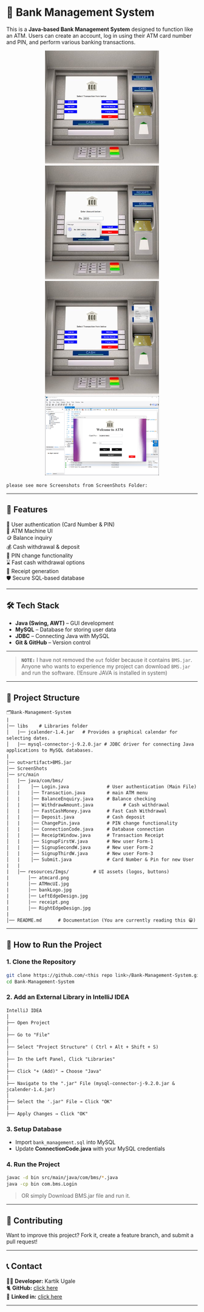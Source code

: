 # **🏦 Bank Management System**  

This is a **Java-based Bank Management System** designed to function like an ATM. Users can create an account, log in using their ATM card number and PIN, and perform various banking transactions.
<div align="center">
  <img src="ScreenShots/Screenshot%202025-03-03%20163608.png" width="300">
  <img src="ScreenShots/Screenshot%202025-03-03%20163809.png" width="300">
  <img src="ScreenShots/Screenshot%202025-03-03%20163940.png" width="300">
  <img src="ScreenShots/Screenshot%202025-03-03%20163532.png" width="300">
</div>

`please see more Screenshots from ScreenShots Folder:`

---

## 📌 **Features**
🔑 User authentication (Card Number & PIN)      
🏧 ATM Machine UI      
🪙 Balance inquiry  
💰 Cash withdrawal & deposit  
🔏 PIN change functionality  
⌛ Fast cash withdrawal options  
📃 Receipt generation    
🛡️ Secure SQL-based database

---

## 🛠️ **Tech Stack**
- **Java (Swing, AWT)** – GUI development  
- **MySQL** – Database for storing user data  
- **JDBC** – Connecting Java with MySQL  
- **Git & GitHub** – Version control  

---
> **`NOTE:`** I have not removed the `out` folder because it contains `BMS.jar`. Anyone who wants to experience my project can download `BMS.jar` and run the software. (!Ensure JAVA is installed in system)

---

## 📂 **Project Structure**
```
🗂️Bank-Management-System        
|
│── libs    # Libraries folder
│   |── jcalender-1.4.jar   # Provides a graphical calendar for selecting dates.
│   |── mysql-connector-j-9.2.0.jar # JDBC driver for connecting Java applications to MySQL databases.
|
│── out>artifact>BMS.jar
│── ScreenShots
│── src/main
│   |── java/com/bms/
│   |    │── Login.java              # User authentication (Main File)
│   |    │── Transaction.java        # main ATM menu
│   |    │── BalanceEnquiry.java     # Balance checking
│   |    │── WithdrawAmount.java           # Cash withdrawal
│   |    │── FastCashMoney.java      # Fast Cash Withdrawal
│   |    │── Deposit.java            # Cash deposit
│   |    │── ChangePin.java          # PIN change functionality
│   |    │── ConnectionCode.java     # Database connection
│   |    │── ReceiptWindow.java      # Transaction Receipt
│   |    │── SignupFirstW.java       # New user Form-1
│   |    │── SignupSecondW.java      # New user Form-2
│   |    │── SignupThirdW.java       # New user Form-3
│   |    │── Submit.java             # Card Number & Pin for new User
|   |
|   │── resources/Imgs/         # UI assets (logos, buttons)
|       │── atmcard.png
|       │── ATMmcUI.jpg
|       │── bankLogo.jpg
|       │── LeftEdgeDesign.jpg
|       │── receipt.png
|       │── RightEdgeDesign.jpg
|
│── README.md      # Documentation (You are currently reading this 😁)
```

---

## 🍵 **How to Run the Project**
### **1️. Clone the Repository**
```sh
git clone https://github.com/<this repo link>/Bank-Management-System.git
cd Bank-Management-System
```

### **2. Add an External Library in IntelliJ IDEA**
```
IntelliJ IDEA  
│  
├── Open Project  
│  
├── Go to "File"  
│  
├── Select "Project Structure" ( Ctrl + Alt + Shift + S)  
│  
├── In the Left Panel, Click "Libraries" 
│  
├── Click "+ (Add)" → Choose "Java"  
│  
├── Navigate to the ".jar" File (mysql-connector-j-9.2.0.jar & jcalender-1.4.jar)
│  
├── Select the '.jar" File → Click "OK"  
│  
├── Apply Changes → Click "OK"  
```

### **3. Setup Database**
- Import `bank_management.sql` into MySQL  
- Update **ConnectionCode.java** with your MySQL credentials  

### **4. Run the Project**
```sh
javac -d bin src/main/java/com/bms/*.java
java -cp bin com.bms.Login
```
> OR simply Download BMS.jar file and run it.

---

## 🤝 **Contributing**
Want to improve this project? Fork it, create a feature branch, and submit a pull request!  

---

## 📞 **Contact**
🧑‍💻 **Developer:** Kartik Ugale    
🐈 **GitHub:** [click here](https://github.com/KartikUgale)  
🔎 **Linked in:** [click here](www.linkedin.com/in/kartik-ugale) 

---
